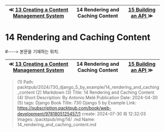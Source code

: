 
| ≪ [ 13 Creating a Content Management System ](/packtpub/2024/730_django_5_by_example/13_creating_a_content_management_system) | 14 Rendering and Caching Content | [ 15 Building an API ](/packtpub/2024/730_django_5_by_example/15_building_an_api) ≫ |
|:----:|:----:|:----:|

# 14 Rendering and Caching Content
#----> 본문을 기재하는 위치.



| ≪ [ 13 Creating a Content Management System ](/packtpub/2024/730_django_5_by_example/13_creating_a_content_management_system) | 14 Rendering and Caching Content | [ 15 Building an API ](/packtpub/2024/730_django_5_by_example/15_building_an_api) ≫ |
|:----:|:----:|:----:|

> (1) Path: packtpub/2024/730_django_5_by_example/14_rendering_and_caching_content
> (2) Markdown
> (3) Title: 14 Rendering and Caching Content
> (4) Short Description: By Antonio Melé Publication Date: 2024-04-30
> (5) tags: Django
> Book Title: 730 Django 5 by Example
> Link: https://subscription.packtpub.com/book/web-development/9781805125457/1
> create: 2024-07-30 화 12:32:03
> Images: /packtpub/img/14/
> .md Name: 14_rendering_and_caching_content.md

